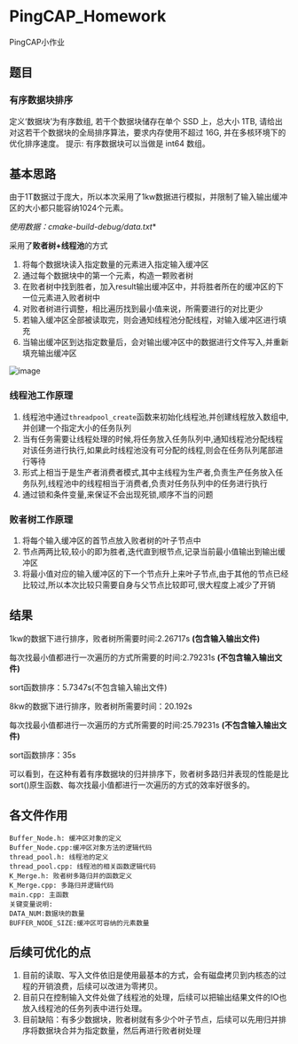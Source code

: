 # PingCAP_Homework
PingCAP小作业



## 题目
### 有序数据块排序
定义‘数据块’为有序数组, 若干个数据块储存在单个 SSD 上，总大小 1TB, 请给出对这若干个数据块的全局排序算法，要求内存使用不超过 16G, 并在多核环境下的优化排序速度。
提示: 有序数据块可以当做是 int64 数组。

## 基本思路
由于1T数据过于庞大，所以本次采用了1kw数据进行模拟，并限制了输入输出缓冲区的大小都只能容纳1024个元素。

**使用数据：cmake-build-debug/data*.txt**

采用了**败者树+线程池**的方式

1. 将每个数据块读入指定数量的元素进入指定输入缓冲区
2. 通过每个数据块中的第一个元素，构造一颗败者树
3. 在败者树中找到胜者，加入result输出缓冲区中，并将胜者所在的缓冲区的下一位元素进入败者树中
4. 对败者树进行调整，相比遍历找到最小值来说，所需要进行的对比更少
5. 若输入缓冲区全部被读取完，则会通知线程池分配线程，对输入缓冲区进行填充
6. 当输出缓冲区到达指定数量后，会对输出缓冲区中的数据进行文件写入,并重新填充输出缓冲区

![image](https://github.com/jyz0309/PingCAP_Homework/raw/master/image/process.png)
### 线程池工作原理
1. 线程池中通过`threadpool_create`函数来初始化线程池,并创建线程放入数组中,并创建一个指定大小的任务队列
2. 当有任务需要让线程处理的时候,将任务放入任务队列中,通知线程池分配线程对该任务进行执行,如果此时线程池没有可分配的线程,则会在任务队列尾部进行等待
3. 形式上相当于是生产者消费者模式,其中主线程为生产者,负责生产任务放入任务队列,线程池中的线程相当于消费者,负责对任务队列中的任务进行执行
4. 通过锁和条件变量,来保证不会出现死锁,顺序不当的问题

### 败者树工作原理
1. 将每个输入缓冲区的首节点放入败者树的叶子节点中
2. 节点两两比较,较小的即为胜者,迭代直到根节点,记录当前最小值输出到输出缓冲区
3. 将最小值对应的输入缓冲区的下一个节点升上来叶子节点,由于其他的节点已经比较过,所以本次比较只需要自身与父节点比较即可,很大程度上减少了开销

## 结果

1kw的数据下进行排序，败者树所需要时间:2.26717s **(包含输入输出文件)**

每次找最小值都进行一次遍历的方式所需要的时间:2.79231s **(不包含输入输出文件)**

sort函数排序：5.7347s(不包含输入输出文件)

8kw的数据下进行排序，败者树所需要时间：20.192s

每次找最小值都进行一次遍历的方式所需要的时间:25.79231s **(不包含输入输出文件)**

sort函数排序：35s

可以看到，在这种有着有序数据块的归并排序下，败者树多路归并表现的性能是比sort()原生函数、每次找最小值都进行一次遍历的方式的效率好很多的。

## 各文件作用
```
Buffer_Node.h: 缓冲区对象的定义
Buffer_Node.cpp:缓冲区对象方法的逻辑代码
thread_pool.h: 线程池的定义
thread_pool.cpp: 线程池的相关函数逻辑代码
K_Merge.h: 败者树多路归并的函数定义
K_Merge.cpp: 多路归并逻辑代码
main.cpp: 主函数
关键变量说明:
DATA_NUM:数据块的数量
BUFFER_NODE_SIZE:缓冲区可容纳的元素数量
```

## 后续可优化的点

1. 目前的读取、写入文件依旧是使用最基本的方式，会有磁盘拷贝到内核态的过程的开销浪费，后续可以改进为零拷贝。
2. 目前只在控制输入文件处做了线程池的处理，后续可以把输出结果文件的IO也放入线程池的任务列表中进行处理。
3. 目前缺陷：有多少数据块，败者树就有多少个叶子节点，后续可以先用归并排序将数据块合并为指定数量，然后再进行败者树处理



